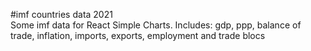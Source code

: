 #imf countries data 2021 \
Some imf data for React Simple Charts.
Includes: gdp, ppp, balance of trade, inflation, imports, exports, employment and trade blocs